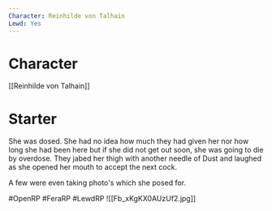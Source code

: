 ```yaml
---
Character: Reinhilde von Talhain
Lewd: Yes
---
```

# Character
[[Reinhilde von Talhain]]

# Starter
She was dosed. She had no idea how much they had given her nor how long she had been here but if she did not get out soon, she was going to die by overdose. They jabed her thigh with another needle of Dust and laughed as she opened her mouth to accept the next cock. 

A few were even taking photo's which she posed for.  

#OpenRP #FeraRP #LewdRP
![[Fb_xKgKX0AUzUf2.jpg]]